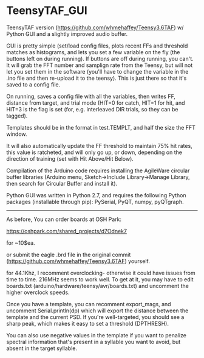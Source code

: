 # TeensyTAF_GUI

TeensyTAF version (https://github.com/whmehaffey/Teensy3.6TAF) w/ Python GUI and a slightly improved audio buffer. 

GUI is pretty simple (set/load config files, plots recent FFs and threshold matches as histograms, and lets you set a few variable on the fly (the buttons left on during running). If buttons are off during running, you can't. It will grab the FFT number and samplign rate from the Teensy, but will not let you set them in the software (you'll have to change the variable in the .ino file and then re-upload it to the teensy). This is just there so that it's saved to a config file. 

On running, saves a config file with all the variables, then writes FF, distance from target, and trial mode (HIT=0 for catch, HIT=1 for hit, and HIT=3 is the flag is set (for, e.g. interleaved DIR trials, so they can be tagged). 

Templates should be in the format in test.TEMPLT, and half the size the FFT window. 

It will also automatically update the FF threshold to maintain 75% hit rates, this value is ratcheted, and will only go up, or down, depending on the direction of training (set with Hit Above/Hit Below). 

Compilation of the Arduino code requires installing the AgileWare circular buffer libraries (Arduino menu, Sketch->Include Library->Manage Library, then search for Circular Buffer and install it). 

Python GUI was written in Python 2.7, and requires the following Python packages (installable through pip): PySerial, PyQT, numpy, pyQTgraph.

-----------------
As before, 
You can order boards at OSH Park:

https://oshpark.com/shared_projects/d7Odnek7

for ~10$ea.

or submit the eagle .brd file in the original commit (https://github.com/whmehaffey/Teensy3.6TAF) yourself.

for 44.1Khz, I recomment overclocking- otherwise it could have issues from time to time. 216MHz seems to work well. To get at it, you may have to edit boards.txt (arduino/hardware/teensy/avr/boards.txt) and uncomment the higher overclock speeds.

Once you have a template, you can recomment export_mags, and uncomment Serial.println(dp) which will export the distance between the template and the current PSD. If you're well-targeted, you should see a sharp peak, which makes it easy to set a threshold (DPTHRESH).

You can also use negative values in the template if you want to penalize spectral information that's present in a syllable you want to avoid, but absent in the target syllable.
